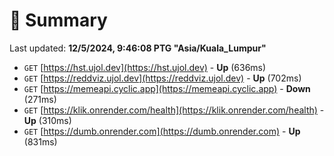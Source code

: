 # 📖 Summary
Last updated: **12/5/2024, 9:46:08 PTG "Asia/Kuala_Lumpur"**

- `GET` [https://hst.ujol.dev](https://hst.ujol.dev) - **Up** (636ms)
- `GET` [https://reddviz.ujol.dev](https://reddviz.ujol.dev) - **Up** (702ms)
- `GET` [https://memeapi.cyclic.app](https://memeapi.cyclic.app) - **Down** (271ms)
- `GET` [https://klik.onrender.com/health](https://klik.onrender.com/health) - **Up** (310ms)
- `GET` [https://dumb.onrender.com](https://dumb.onrender.com) - **Up** (831ms)
